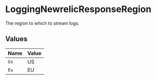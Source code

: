 # LoggingNewrelicResponseRegion

The region to which to stream logs.


## Values

| Name  | Value |
| ----- | ----- |
| `Us`  | US    |
| `Eu`  | EU    |